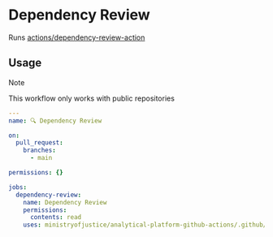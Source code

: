 # Dependency Review

Runs [actions/dependency-review-action](https://github.com/actions/dependency-review-action)

## Usage

> [!NOTE]
> This workflow only works with public repositories

```yaml
---
name: 🔍 Dependency Review

on:
  pull_request:
    branches:
      - main

permissions: {}

jobs:
  dependency-review:
    name: Dependency Review
    permissions:
      contents: read
    uses: ministryofjustice/analytical-platform-github-actions/.github/workflows/reusable-dependency-review.yml@main
```
